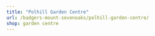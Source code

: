 ```yaml
---
title: "Polhill Garden Centre"
url: /badgers-mount-sevenoaks/polhill-garden-centre/
shop: garden centre
---
```


